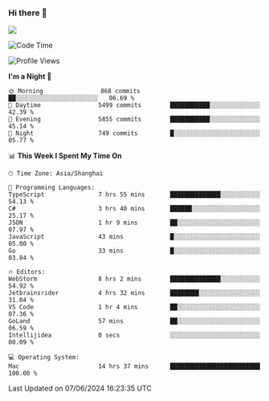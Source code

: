 ### Hi there 👋

<!--
**JJAYCHEN1e/jjaychen1e** is a ✨ _special_ ✨ repository because its `README.md` (this file) appears on your GitHub profile.

Here are some ideas to get you started:

- 🔭 I’m currently working on ...
- 🌱 I’m currently learning ...
- 👯 I’m looking to collaborate on ...
- 🤔 I’m looking for help with ...
- 💬 Ask me about ...
- 📫 How to reach me: ...
- 😄 Pronouns: ...
- ⚡ Fun fact: ...
-->

[![](https://github-readme-stats.vercel.app/api?username=jjaychen1e&show_icons=true)](https://github.com/jjaychen1e/github-readme-stats?count_private=true)

<!--START_SECTION:waka-->
![Code Time](http://img.shields.io/badge/Code%20Time-1%2C200%20hrs%2056%20mins-blue)

![Profile Views](http://img.shields.io/badge/Profile%20Views-0-blue)

**I'm a Night 🦉** 

```text
🌞 Morning                868 commits         ██░░░░░░░░░░░░░░░░░░░░░░░   06.69 % 
🌆 Daytime                5499 commits        ███████████░░░░░░░░░░░░░░   42.39 % 
🌃 Evening                5855 commits        ███████████░░░░░░░░░░░░░░   45.14 % 
🌙 Night                  749 commits         █░░░░░░░░░░░░░░░░░░░░░░░░   05.77 % 
```


📊 **This Week I Spent My Time On** 

```text
🕑︎ Time Zone: Asia/Shanghai

💬 Programming Languages: 
TypeScript               7 hrs 55 mins       ██████████████░░░░░░░░░░░   54.13 % 
C#                       3 hrs 40 mins       ██████░░░░░░░░░░░░░░░░░░░   25.17 % 
JSON                     1 hr 9 mins         ██░░░░░░░░░░░░░░░░░░░░░░░   07.97 % 
JavaScript               43 mins             █░░░░░░░░░░░░░░░░░░░░░░░░   05.00 % 
Go                       33 mins             █░░░░░░░░░░░░░░░░░░░░░░░░   03.84 % 

🔥 Editors: 
WebStorm                 8 hrs 2 mins        ██████████████░░░░░░░░░░░   54.92 % 
Jetbrainsrider           4 hrs 32 mins       ████████░░░░░░░░░░░░░░░░░   31.04 % 
VS Code                  1 hr 4 mins         ██░░░░░░░░░░░░░░░░░░░░░░░   07.36 % 
GoLand                   57 mins             ██░░░░░░░░░░░░░░░░░░░░░░░   06.59 % 
Intellijidea             0 secs              ░░░░░░░░░░░░░░░░░░░░░░░░░   00.09 % 

💻 Operating System: 
Mac                      14 hrs 37 mins      █████████████████████████   100.00 % 
```


 Last Updated on 07/06/2024 16:23:35 UTC
<!--END_SECTION:waka-->
